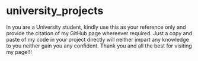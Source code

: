 # university_projects
In you are a University student, kindly use this as your reference only and provide the citation of my GitHub page whereever required.
Just a copy and paste of my code in your project directly will neither impart any knowledge to you neither gain you any confident.
Thank you and all the best for visiting my page!!!
